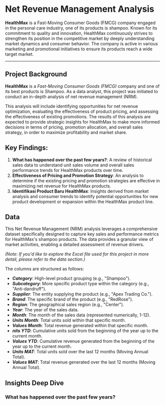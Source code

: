 # Net Revenue Management Analysis

**HealthMax** is a Fast-Moving Consumer Goods (FMCG) company engaged in the personal care industry, one of its products is shampoo. Known for its commitment to quality and innovation, HealthMax continuously strives to strengthen its position in the competitive market by deeply understanding market dynamics and consumer behavior. The company is active in various marketing and promotional initiatives to ensure its products reach a wide target market.

---

## Project Background  

**HealthMax** is a *Fast-Moving Consumer Goods (FMCG)* company and one of its best products is Shampoo. As a data analyst, this project was initiated to conduct an in-depth analysis of net revenue management (NRM).   

This analysis will include identifying opportunities for net revenue optimization, evaluating the effectiveness of product pricing, and assessing the effectiveness of existing promotions. The results of this analysis are expected to provide strategic insights for HealthMax to make more informed decisions in terms of pricing, promotion allocation, and overall sales strategy, in order to maximize profitability and market share. 

## Key Findings:
1. **What has happened over the past few years?**: A review of historical sales data to understand unit sales volume and overall sales performance trends for HealthMax products over time.   
2. **Effectiveness of Pricing and Promotion Strategy**: An analysis to determine if the existing pricing and promotion strategies are effective in maximizing net revenue for HealthMax products. 
3. **Identifikasi Product Baru HealthMax**: Insights derived from market analysis and consumer trends to identify potential opportunities for new product development or expansion within the HealthMax product line.


## Data
This Net Revenue Management (NRM) analysis leverages a comprehensive dataset specifically designed to capture key sales and performance metrics for HealthMax's shampoo products. The data provides a granular view of market activities, enabling a detailed assessment of revenue drivers. 

*(Note: If you'd like to explore the Excel file used for this project in more detail, please refer to the data section.)* 

The columns are structured as follows:
- ***Category***: High-level product grouping (e.g., "Shampoo").
- ***Subcategory***: More specific product type within the category (e.g., "Anti-dandruff").
- ***Supplier***: The entity supplying the product (e.g., "Apex Trading Co.").
- ***Brand***: The specific brand of the product (e.g., "RedRose").
- ***Region***: The geographical sales region (e.g., "Center").
- ***Year***: The year of the sales data.
- ***Month***: The month of the sales data (represented numerically, 1-12).
- ***Units Month***: Total units sold within that specific month.
- ***Values Month***: Total revenue generated within that specific month.
- ***nits YTD***: Cumulative units sold from the beginning of the year up to the current month.
- ***Values YTD***: Cumulative revenue generated from the beginning of the year up to the current month.
- ***Units MAT***: Total units sold over the last 12 months (Moving Annual Total).
- ***Values MAT***: Total revenue generated over the last 12 months (Moving Annual Total).

## Insights Deep Dive 
### What has happened over the past few years?